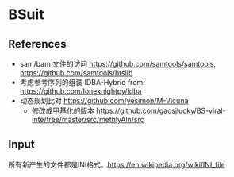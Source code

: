 # BSuit

## References

 * sam/bam 文件的访问 <https://github.com/samtools/samtools>, <https://github.com/samtools/htslib>
 * 考虑参考序列的组装 IDBA-Hybrid from: <https://github.com/loneknightpy/idba>
 * 动态规划比对 <https://github.com/yesimon/M-Vicuna>
   * 修改成甲基化的版本 <https://github.com/gaosjlucky/BS-viral-inte/tree/master/src/methlyAln/src>

## Input

所有新产生的文件都是INI格式。<https://en.wikipedia.org/wiki/INI_file>



